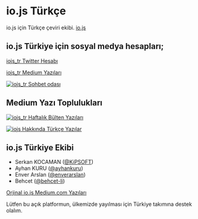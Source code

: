 # io.js Türkçe

io.js için Türkçe çeviri ekibi. [io.js](http://iojs.org)

## io.js Türkiye için sosyal medya hesapları;

[iojs_tr Twitter Hesabı](https://twitter.com/iojs_tr)

[iojs_tr Medium Yazıları](https://medium.com/@iojs_tr)

[![iojs_tr Sohbet odası](https://badges.gitter.im/gitterHQ/gitter.png)](https://gitter.im/iojs/iojs-tr)

## Medium Yazı Toplulukları

[![iojs_tr Haftalık Bülten Yazıları ](https://badges.gitter.im/gitterHQ/gitter.png)](https://medium.com/iojstr-haftalik-bulten)

[![iojs Hakkında Türkçe Yazılar ](https://badges.gitter.im/gitterHQ/gitter.png)](https://medium.com/iojs-hakkinda-yazilar)


## io.js Türkiye Ekibi

- Serkan KOCAMAN ([@KiPSOFT](https://github.com/kipsoft))
- Ayhan KURU ([@ayhankuru](https://github.com/ayhankuru))
- Enver Arslan ([@enverarslan](https://github.com/enverarslan))
- Behcet ([@behcet-li](https://github.com/behcet-li))


[Orjinal io.js Medium.com Yazıları](https://medium.com/@iojs)

Lütfen bu açık platformun, ülkemizde yayılması için Türkiye takımına destek olalım.
